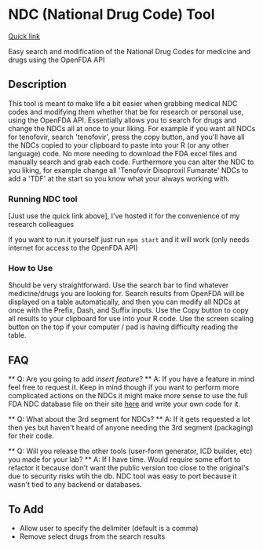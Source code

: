 
# NDC (National Drug Code) Tool
[Quick link](https://www.ndctool.com/) 

Easy search and modification of the National Drug Codes for medicine and drugs using the OpenFDA API 

## Description

This tool is meant to make life a bit easier when grabbing medical NDC codes and modifying them whether that be for research or personal use, using the OpenFDA API. Essentially allows you to search for drugs and change the NDCs all at once to your liking. For example if you want all NDCs for tenofovir, search 'tenofovir', press the copy button, and you'll have all the NDCs copied to your clipboard to paste into your R (or any other language) code. No more needing to download the FDA excel files and manually search and grab each code. Furthermore you can alter the NDC to you liking, for example change all 'Tenofovir Disoproxil Fumarate' NDCs to add a 'TDF' at the start so you know what your always working with.

### Running NDC tool
[Just use the quick link above], I've hosted it for the convenience of my research colleagues

If you want to run it yourself just run ```npm start``` and it will work (only needs internet for access to the OpenFDA API)

### How to Use

Should be very straightforward. Use the search bar to find whatever medicine/drugs you are looking for. Search results from OpenFDA will be displayed on a table automatically, and then you can modify all NDCs at once with the Prefix, Dash, and Suffix inputs. Use the Copy button to copy all results to your clipboard for use into your R code. Use the screen scaling button on the top if your computer / pad is having difficulty reading the table.


## FAQ

** Q:   Are you going to add *insert feature*? **
A:   If you have a feature in mind feel free to request it. Keep in mind though if you want to perform more complicated actions on the NDCs it might make more sense to use the full FDA NDC database file on their site [here](https://www.fda.gov/drugs/drug-approvals-and-databases/national-drug-code-directory) and write your own code for it.

** Q:   What about the 3rd segment for NDCs? **
A: 	  If it gets requested a lot then yes but haven't heard of anyone needing the 3rd segment (packaging) for their code.

** Q:   Will you release the other tools (user-form generator, ICD builder, etc) you made for your lab? **
A: If I have time. Would require some effort to refactor it because don't want the public version too close to the original's due to security risks wtih the db. NDC tool was easy to port because it wasn't tied to any backend or databases.

## To Add
- Allow user to specify the delimiter (default is a comma)
- Remove select drugs from the search results
